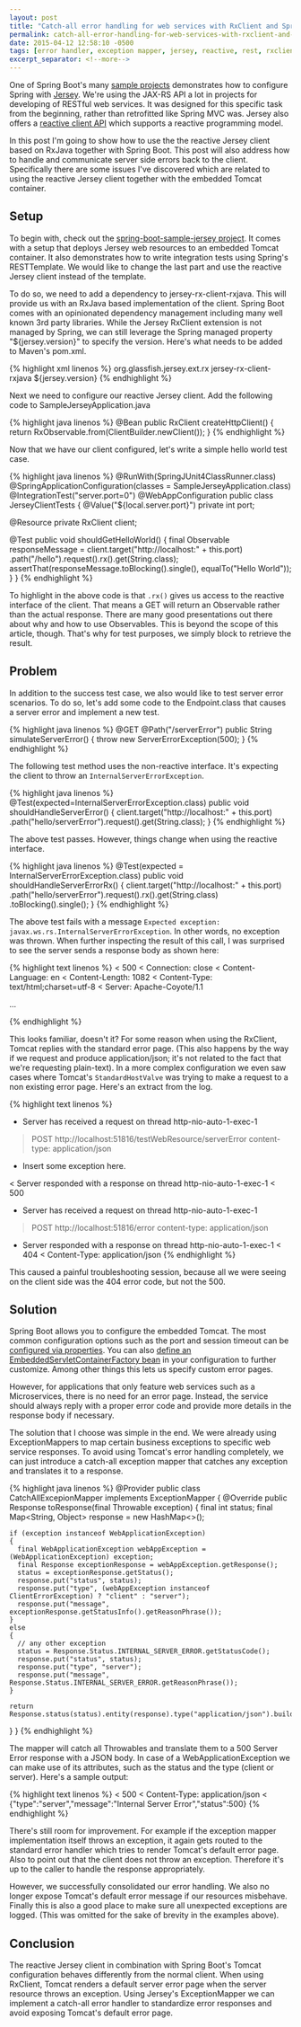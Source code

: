 ```yaml
---
layout: post
title: "Catch-all error handling for web services with RxClient and Spring Boot"
permalink: catch-all-error-handling-for-web-services-with-rxclient-and-spring-boot
date: 2015-04-12 12:58:10 -0500
tags: [error handler, exception mapper, jersey, reactive, rest, rxclient, rxjava, spring boot]
excerpt_separator: <!--more-->
---
```

One of Spring Boot's many [sample projects][spring-boot-samples] demonstrates how to configure Spring with [Jersey][jersey]. We're using the JAX-RS API a lot in projects for developing of RESTful web services. It was designed for this specific task from the beginning, rather than retrofitted like Spring MVC was. Jersey also offers a [reactive client API][rxclient] which supports a reactive programming model.

In this post I'm going to show how to use the the reactive Jersey client based on RxJava together with Spring Boot. This post will also address how to handle and communicate server side errors back to the client. Specifically there are some issues I've discovered which are related to using the reactive Jersey client together with the embedded Tomcat container.
<!--more-->
## Setup
To begin with, check out the [spring-boot-sample-jersey project][spring-boot-sample-jersey]. It comes with a setup that deploys Jersey web resources to an embedded Tomcat container. It also demonstrates how to write integration tests using Spring's RESTTemplate. We would like to change the last part and use the reactive Jersey client instead of the template.

To do so, we need to add a dependency to jersey-rx-client-rxjava. This will provide us with an RxJava based implementation of the client. Spring Boot comes with an opinionated dependency management including many well known 3rd party libraries. While the Jersey RxClient extension is not managed by Spring, we can still leverage the Spring managed property "${jersey.version}" to specify the version. Here's what needs to be added to Maven's pom.xml.

{% highlight xml linenos %}
<dependency>
  <groupId>org.glassfish.jersey.ext.rx</groupId>
  <artifactId>jersey-rx-client-rxjava</artifactId>
  <version>${jersey.version}</version>
</dependency>
{% endhighlight %}

Next we need to configure our reactive Jersey client. Add the following code to SampleJerseyApplication.java

{% highlight java linenos %}
@Bean
public RxClient<RxObservableInvoker> createHttpClient()
{
  return RxObservable.from(ClientBuilder.newClient());
}
{% endhighlight %}

Now that we have our client configured, let's write a simple hello world test case.

{% highlight java linenos %}
@RunWith(SpringJUnit4ClassRunner.class)
@SpringApplicationConfiguration(classes = SampleJerseyApplication.class)
@IntegrationTest("server.port=0")
@WebAppConfiguration
public class JerseyClientTests
{
  @Value("${local.server.port}")
  private int port;

  @Resource
  private RxClient<RxObservableInvoker> client;

  @Test
  public void shouldGetHelloWorld()
  {
    final Observable<String> responseMessage = 
        client.target("http://localhost:" + this.port)
          .path("/hello").request().rx().get(String.class);
    assertThat(responseMessage.toBlocking().single(), equalTo("Hello World"));
  }
}
{% endhighlight %}

To highlight in the above code is that `.rx()` gives us access to the reactive interface of the client. That means a GET will return an Observable rather than the actual response. There are many good presentations out there about why and how to use Observables. This is beyond the scope of this article, though. That's why for test purposes, we simply block to retrieve the result.

## Problem
In addition to the success test case, we also would like to test server error scenarios. To do so, let's add some code to the Endpoint.class that causes a server error and implement a new test.

{% highlight java linenos %}
@GET
@Path("/serverError")
public String simulateServerError()
{
  throw new ServerErrorException(500);
}
{% endhighlight %}

The following test method uses the non-reactive interface. It's expecting the client to throw an `InternalServerErrorException`.

{% highlight java linenos %}
@Test(expected=InternalServerErrorException.class)
public void shouldHandleServerError()
{
  client.target("http://localhost:" + this.port)
    .path("hello/serverError").request().get(String.class);
}
{% endhighlight %}

The above test passes. However, things change when using the reactive interface.

{% highlight java linenos %}
@Test(expected = InternalServerErrorException.class)
public void shouldHandleServerErrorRx()
{
  client.target("http://localhost:" + this.port)
    .path("hello/serverError").request().rx().get(String.class)
    .toBlocking().single();
}
{% endhighlight %}

The above test fails with a message `Expected exception: javax.ws.rs.InternalServerErrorException`. In other words, no exception was thrown. When further inspecting the result of this call, I was surprised to see the server sends a response body as shown here:

{% highlight text linenos %}
< 500
< Connection: close
< Content-Language: en
< Content-Length: 1082
< Content-Type: text/html;charset=utf-8
< Server: Apache-Coyote/1.1

<!DOCTYPE html><html><head><title>Apache Tomcat/8.0.20 - Error report</title> ...
{% endhighlight %}

This looks familiar, doesn't it? For some reason when using the RxClient, Tomcat replies with the standard error page. (This also happens by the way if we request and produce application/json; it's not related to the fact that we're requesting plain-text). In a more complex configuration we even saw cases where Tomcat's `StandardHostValve`  was trying to make a request to a non existing error page. Here's an extract from the log.

{% highlight text linenos %}
* Server has received a request on thread http-nio-auto-1-exec-1
> POST http://localhost:51816/testWebResource/serverError
> content-type: application/json

* Insert some exception here.

< Server responded with a response on thread http-nio-auto-1-exec-1
< 500

* Server has received a request on thread http-nio-auto-1-exec-1
> POST http://localhost:51816/error
> content-type: application/json

* Server responded with a response on thread http-nio-auto-1-exec-1
< 404
< Content-Type: application/json
{% endhighlight %}

This caused a painful troubleshooting session, because all we were seeing on the client side was the 404 error code, but not the 500.

## Solution
Spring Boot allows you to configure the embedded Tomcat. The most common configuration options such as the port and session timeout can be [configured via properties][serverproperties]. You can also [define an EmbeddedServletContainerFactory bean][boot-features-customizing-embedded-containers] in your configuration to further customize. Among other things this lets us specify custom error pages.

However, for applications that only feature web services such as a Microservices, there is no need for an error page. Instead, the service should always reply with a proper error code and provide more details in the response body if necessary.

The solution that I choose was simple in the end. We were already using ExceptionMappers to map certain business exceptions to specific web service responses. To avoid using Tomcat's error handling completely, we can just introduce a catch-all exception mapper that catches any exception and translates it to a response.

{% highlight java linenos %}
@Provider
public class CatchAllExcepionMapper implements ExceptionMapper<Throwable>
{
  @Override
  public Response toResponse(final Throwable exception)
  {
    final int status;
    final Map<String, Object> response = new HashMap<>();

    if (exception instanceof WebApplicationException)
    {
      final WebApplicationException webAppException = (WebApplicationException) exception;
      final Response exceptionResponse = webAppException.getResponse();
      status = exceptionResponse.getStatus();
      response.put("status", status);
      response.put("type", (webAppException instanceof ClientErrorException) ? "client" : "server");
      response.put("message", exceptionResponse.getStatusInfo().getReasonPhrase());
    }
    else
    {
      // any other exception
      status = Response.Status.INTERNAL_SERVER_ERROR.getStatusCode();
      response.put("status", status);
      response.put("type", "server");
      response.put("message", Response.Status.INTERNAL_SERVER_ERROR.getReasonPhrase());
    }

    return Response.status(status).entity(response).type("application/json").build();
  }
}
{% endhighlight %}

The mapper will catch all Throwables and translate them to a 500 Server Error response with a JSON body. In case of a WebApplicationException we can make use of its attributes, such as the status and the type (client or server). Here's a sample output:

{% highlight text linenos %}
< 500
< Content-Type: application/json
< {"type":"server","message":"Internal Server Error","status":500}
{% endhighlight %}

There's still room for improvement. For example if the exception mapper implementation itself throws an exception, it again gets routed to the standard error handler which tries to render Tomcat's default error page. Also to point out that the client  does not throw an exception. Therefore it's up to the caller to handle the response appropriately.

However, we successfully consolidated our error handling. We also no longer expose Tomcat's default error message if our resources misbehave. Finally this is also a good place to make sure all unexpected exceptions are logged. (This was omitted for the sake of brevity in the examples above).

## Conclusion
The reactive Jersey client in combination with Spring Boot's Tomcat configuration behaves differently from the normal client. When using RxClient, Tomcat renders a default server error page when the server resource throws an exception. Using Jersey's ExceptionMapper we can implement a catch-all error handler to standardize error responses and avoid exposing Tomcat's default error page.

[spring-boot-samples]: https://github.com/spring-projects/spring-boot/tree/master/spring-boot-samples
[jersey]: https://jersey.java.net
[rxclient]: https://jersey.java.net/documentation/latest/rx-client.html
[spring-boot-sample-jersey]: https://github.com/spring-projects/spring-boot/tree/master/spring-boot-samples/spring-boot-sample-jersey
[serverproperties]: https://github.com/spring-projects/spring-boot/blob/v1.2.3.RELEASE/spring-boot-autoconfigure/src/main/java/org/springframework/boot/autoconfigure/web/ServerProperties.java
[boot-features-customizing-embedded-containers]: http://docs.spring.io/spring-boot/docs/current/reference/html/boot-features-developing-web-applications.html#boot-features-customizing-embedded-containers
